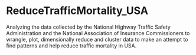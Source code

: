 # ReduceTrafficMortality_USA
Analyzing the data collected by the National Highway Traffic Safety Administration and the National Association of Insurance Commissioners to wrangle, plot, dimensionally reduce and cluster data to make an attempt to find patterns and help reduce traffic mortality in USA.
